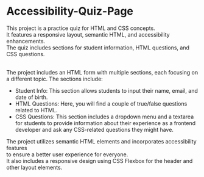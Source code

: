 # Accessibility-Quiz-Page
This project is a practice quiz for HTML and CSS concepts.<br />
It features a responsive layout, semantic HTML, and accessibility enhancements. <br />
The quiz includes sections for student information, HTML questions, and CSS questions. <br /><br />

The project includes an HTML form with multiple sections, each focusing on a different topic. The sections include:
* Student Info: This section allows students to input their name, email, and date of birth.
* HTML Questions: Here, you will find a couple of true/false questions related to HTML.
* CSS Questions: This section includes a dropdown menu and a textarea for students 
to provide information about their experience as a frontend developer and ask any CSS-related questions they might have.

The project utilizes semantic HTML elements and incorporates accessibility features <br />
to ensure a better user experience for everyone. <br />
It also includes a responsive design using CSS Flexbox for the header and other layout elements. <br /><br />


